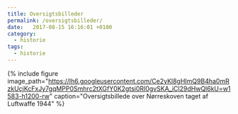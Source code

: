 ```yaml
---
title: Oversigtsbilleder
permalink: /oversigtsbilleder/
date:   2017-08-15 16:16:01 +0100
category:
  - historie
tags:
  - historie
---
```


{% include figure
    image_path="https://lh6.googleusercontent.com/Ce2yKl8gHImQ9B4ha0mRzkUcjKcFxJy7gqMPP0Smhrc2tXGfY0K2gtsi0RI0gvSKA_iCl29dHwQl6kU=w1583-h1200-rw"
    caption="Oversigtsbillede over Nørreskoven taget af Luftwaffe 1944" %}
